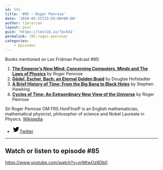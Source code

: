 ```yaml
---
id: 541
title: '#85 – Roger Penrose'
date: '2020-03-31T23:59:00+00:00'
author: librarian
layout: post
guid: 'https://lexlib.io/?p=541'
permalink: /85-roger-penrose/
categories:
    - Episodes
---
```


Books mentioned on Lex Fridman Podcast #85:

1. **[The Emperor’s New Mind: Concerning Computers, Minds and The Laws of Physics](https://amzn.to/3GFFdOq)** by Roger Penrose
2. [**Gödel, Escher, Bach: an Eternal Golden Braid**](https://amzn.to/3GJcDeO) by Douglas Hofstadter
3. **[A Brief History of Time: From the Big Bang to Black Holes](https://amzn.to/3hUDDh1)** by Stephen Hawking
4. **[Cycles of Time: An Extraordinary New View of the Universe](https://amzn.to/3ViYwRE)** by Roger Penrose

Sir Roger Penrose OM FRS HonFInstP is an English mathematician, mathematical physicist, philosopher of science and Nobel Laureate in Physics. [Wikipedia](https://en.wikipedia.org/wiki/Roger_Penrose)

- [<svg aria-hidden="true" focusable="false" height="24" version="1.1" viewbox="0 0 24 24" width="24" xmlns="http://www.w3.org/2000/svg"><path d="M22.23,5.924c-0.736,0.326-1.527,0.547-2.357,0.646c0.847-0.508,1.498-1.312,1.804-2.27 c-0.793,0.47-1.671,0.812-2.606,0.996C18.324,4.498,17.257,4,16.077,4c-2.266,0-4.103,1.837-4.103,4.103 c0,0.322,0.036,0.635,0.106,0.935C8.67,8.867,5.647,7.234,3.623,4.751C3.27,5.357,3.067,6.062,3.067,6.814 c0,1.424,0.724,2.679,1.825,3.415c-0.673-0.021-1.305-0.206-1.859-0.513c0,0.017,0,0.034,0,0.052c0,1.988,1.414,3.647,3.292,4.023 c-0.344,0.094-0.707,0.144-1.081,0.144c-0.264,0-0.521-0.026-0.772-0.074c0.522,1.63,2.038,2.816,3.833,2.85 c-1.404,1.1-3.174,1.756-5.096,1.756c-0.331,0-0.658-0.019-0.979-0.057c1.816,1.164,3.973,1.843,6.29,1.843 c7.547,0,11.675-6.252,11.675-11.675c0-0.178-0.004-0.355-0.012-0.531C20.985,7.47,21.68,6.747,22.23,5.924z"></path></svg><span class="wp-block-social-link-label screen-reader-text">Twitter</span>](https://twitter.com/penrose)

- - - - - -

## Watch or listen to episode #85

<https://www.youtube.com/watch?v=orMtwOz6Db0>